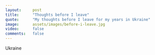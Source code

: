 ```yaml
---
layout:		post
title:		"Thoughts before I leave"
quote:		"My thoughts before I leave for my years in Ukraine"
image:		assets/images/before-i-leave.jpg
video:		false
comments:	false
---
```


Ukraine
